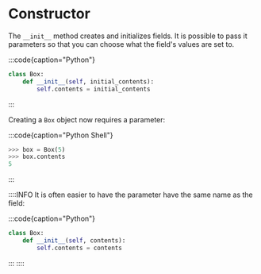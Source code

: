 # Constructor

The `__init__` method creates and initializes fields.
It is possible to pass it parameters so that you can choose what the field's values are set to.

:::code{caption="Python"}

```python
class Box:
    def __init__(self, initial_contents):
        self.contents = initial_contents
```

:::

Creating a `Box` object now requires a parameter:

:::code{caption="Python Shell"}

```python
>>> box = Box(5)
>>> box.contents
5
```

:::

::::INFO
It is often easier to have the parameter have the same name as the field:

:::code{caption="Python"}

```python
class Box:
    def __init__(self, contents):
        self.contents = contents
```

:::
::::
